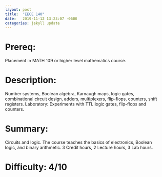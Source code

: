```yaml
---
layout: post
title:  "EECE 140"
date:   2019-11-12 13:23:07 -0600
categories: jekyll update
---
```

# Prereq:  
Placement in MATH 109 or higher level mathematics course.  

# Description:  
Number systems, Boolean algebra, Karnaugh maps, logic gates, combinational circuit design, adders, multiplexers, flip-flops, counters, shift registers. Laboratory: Experiments with TTL logic gates, flip-flops and counters.  
  
# Summary:  
Circuits and logic.  The course teaches the basics of electronics, Boolean logic, and binary arithmetic. 3 Credit hours, 2 Lecture hours, 3 Lab hours.  
    
# Difficulty:  4/10